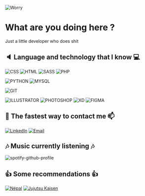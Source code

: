 ![Worry](img/211833.gif)
# What are you doing here ?
Just a little developer who does shit

## :speaker: Language and technology that I know :computer:

![CSS](https://img.shields.io/badge/CSS-black?style=for-the-badge&logo=CSS3)
![HTML](https://img.shields.io/badge/HTML-black?style=for-the-badge&logo=HTML5)
![SASS](https://img.shields.io/badge/SASS-black?style=for-the-badge&logo=SASS)
![PHP](https://img.shields.io/badge/PHP-black?style=for-the-badge&logo=PHP)

![PYTHON](https://img.shields.io/badge/PYTHON-lightgrey?style=for-the-badge&logo=PYTHON)
![MYSQL](https://img.shields.io/badge/MYSQL-lightgrey?style=for-the-badge&logo=MYSQL)

![GIT](https://img.shields.io/badge/GIT-darkgreen?style=for-the-badge&logo=GIT)

![ILLUSTRATOR](https://img.shields.io/badge/FIGMA-black?style=for-the-badge&logo=FIGMA)
![PHOTOSHOP](https://img.shields.io/badge/XD-black?style=for-the-badge&logo=Adobe-XD)
![XD](https://img.shields.io/badge/ILLUSTRATOR-black?style=for-the-badge&logo=Adobe-ILLUSTRATOR)
![FIGMA](https://img.shields.io/badge/PHOTOSHOP-black?style=for-the-badge&logo=Adobe-PHOTOSHOP)

## :iphone: The fastest way to contact me :mailbox:

[![LinkedIn](https://img.shields.io/badge/LINKEDIN-LouisPerre-red?style=for-the-badge&logo=LINKEDIN&logoColor=red)](https://www.linkedin.com/in/louis-perrenot/)
[![Email](https://img.shields.io/badge/Email-LouisPerre-red?style=for-the-badge&logo=GMAIL&logoColor=red)](mailto:louis.perrenot@edu.devinci.fr)

## :notes: Music currently listening :notes:

![spotify-github-profile](https://spotify-github-profile.vercel.app/api/view?uid=2tefb4zbzyubb7uy44n6yd3yd&cover_image=true&theme=default)

## :thumbsup: Some recommendations :thumbsup:

[![Népal](https://img.shields.io/badge/Spotify-Népal-darkgreen?style=for-the-badge&logo=SPOTIFY)](https://open.spotify.com/artist/1E8w172gkuT5htpwaIEsEl)
[![Jujutsu Kaisen](https://img.shields.io/badge/Myanimelist-Jujutsu%20Kaisen-darkred?style=for-the-badge&logo=MYANIMELIST)](https://myanimelist.net/anime/40748/Jujutsu_Kaisen_TV)